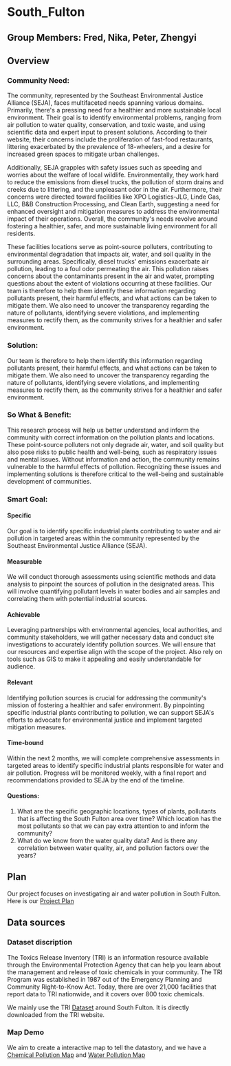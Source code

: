 # South_Fulton
## Group Members: Fred, Nika, Peter, Zhengyi
## Overview
### Community Need: 
The community, represented by the Southeast Environmental Justice Alliance (SEJA), faces multifaceted needs spanning various domains. Primarily, there's a pressing need for a healthier and more sustainable local environment. Their goal is to identify environmental problems, ranging from air pollution to water quality, conservation, and toxic waste, and using scientific data and expert input to present solutions. According to their website, their concerns include 
the proliferation of fast-food restaurants, littering exacerbated by the prevalence of 18-wheelers, and a desire for increased green spaces to mitigate urban challenges. 

Additionally, SEJA grapples with safety issues such as speeding and worries about the welfare of local wildlife. Environmentally, they work hard to reduce the emissions from diesel trucks, the pollution of storm drains and creeks due to littering, and the unpleasant odor in the air. Furthermore, their concerns were directed toward facilities like XPO Logistics-JLG, Linde Gas, LLC, B&B Construction Processing, and Clean Earth, suggesting a need for enhanced oversight and mitigation measures to address the environmental impact of their operations. Overall, the community's needs revolve around fostering a healthier, safer, and more sustainable living environment for all residents.

These facilities locations serve as point-source polluters, contributing to environmental degradation that impacts air, water, and soil quality in the surrounding areas. Specifically, diesel trucks' emissions exacerbate air pollution, leading to a foul odor permeating the air. This pollution raises concerns about the contaminants present in the air and water, prompting questions about the extent of violations occurring at these facilities. Our team is therefore to help them identify these information regarding pollutants present, their harmful effects, and what actions can be taken to mitigate them. We also need to uncover the transparency regarding the nature of pollutants, identifying severe violations, and implementing measures to rectify them, as the community strives for a healthier and safer environment.

### Solution:
Our team is therefore to help them identify this information regarding pollutants present, their harmful effects, and what actions can be taken to mitigate them. We also need to uncover the transparency regarding the nature of pollutants, identifying severe violations, and implementing measures to rectify them, as the community strives for a healthier and safer environment.

### So What & Benefit:
This research process will help us better understand and inform the community with correct information on the pollution plants and locations. These point-source polluters not only degrade air, water, and soil quality but also pose risks to public health and well-being, such as respiratory issues and mental issues. Without information and action, the community remains vulnerable to the harmful effects of pollution. Recognizing these issues and implementing solutions is therefore critical to the well-being and sustainable development of communities. 

### Smart Goal:
#### Specific 
Our goal is to identify specific industrial plants contributing to water and air pollution in targeted areas within the community represented by the Southeast Environmental Justice Alliance (SEJA).
#### Measurable
We will conduct thorough assessments using scientific methods and data analysis to pinpoint the sources of pollution in the designated areas. This will involve quantifying pollutant levels in water bodies and air samples and correlating them with potential industrial sources.
#### Achievable
Leveraging partnerships with environmental agencies, local authorities, and community stakeholders, we will gather necessary data and conduct site investigations to accurately identify pollution sources. We will ensure that our resources and expertise align with the scope of the project. Also rely on tools such as GIS to make it appealing and easily understandable for audience.
#### Relevant
Identifying pollution sources is crucial for addressing the community's mission of fostering a healthier and safer environment. By pinpointing specific industrial plants contributing to pollution, we can support SEJA's efforts to advocate for environmental justice and implement targeted mitigation measures.
#### Time-bound 
Within the next 2 months, we will complete comprehensive assessments in targeted areas to identify specific industrial plants responsible for water and air pollution. Progress will be monitored weekly, with a final report and recommendations provided to SEJA by the end of the timeline.
#### Questions:
1. What are the specific geographic locations, types of plants, pollutants that is affecting the South Fulton area over time? Which location has the most pollutants so that we can pay extra attention to and inform the community? 
2. What do we know from the water quality data? And is there any correlation between water quality, air, and pollution factors over the years?

## Plan
Our project focuses on investigating air and water pollution in South Fulton. Here is our [Project Plan](https://github.com/2zOu2/North_Fulton/blob/main/Project%20Plan.xlsx)
## Data sources
### Dataset discription
The Toxics Release Inventory (TRI) is an information resource available through the Environmental Protection Agency that can help you learn about the management and release of toxic chemicals in your community. The TRI Program was established in 1987 out of the Emergency Planning and Community Right-to-Know Act. Today, there are over 21,000 facilities that report data to TRI nationwide, and it covers over 800 toxic chemicals. 

We mainly use the TRI [Dataset](https://github.com/2zOu2/South_Fulton/blob/main/South%20Fulton%20TRI%20data%202020-2022.csv) around South Fulton. It is directly downloaded from the TRI website.
### Map Demo
We aim to create a interactive map to tell the datastory, and we have a [Chemical Pollution Map](https://github.com/2zOu2/South_Fulton/blob/main/pollution_map.html) and 
[Water Pollution Map](https://github.com/2zOu2/South_Fulton/blob/main/monitoring_site_map.html) 


